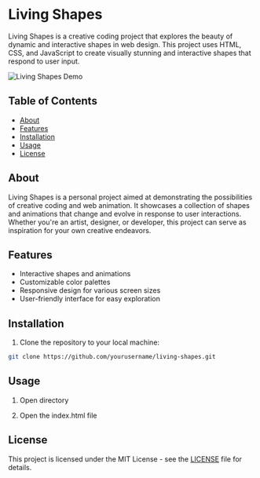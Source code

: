 # Living Shapes

Living Shapes is a creative coding project that explores the beauty of dynamic and interactive shapes in web design. This project uses HTML, CSS, and JavaScript to create visually stunning and interactive shapes that respond to user input.

![Living Shapes Demo](link-to-demo-gif-or-image.gif)

## Table of Contents

- [About](#about)
- [Features](#features)
- [Installation](#installation)
- [Usage](#usage)
- [License](#license)


## About

Living Shapes is a personal project aimed at demonstrating the possibilities of creative coding and web animation. It showcases a collection of shapes and animations that change and evolve in response to user interactions. Whether you're an artist, designer, or developer, this project can serve as inspiration for your own creative endeavors.

## Features

- Interactive shapes and animations
- Customizable color palettes
- Responsive design for various screen sizes
- User-friendly interface for easy exploration

## Installation

1. Clone the repository to your local machine:

```bash
git clone https://github.com/yourusername/living-shapes.git
```
## Usage
1. Open directory

2. Open the index.html file

## License
This project is licensed under the MIT License - see the [LICENSE](LICENSE) file for details.
